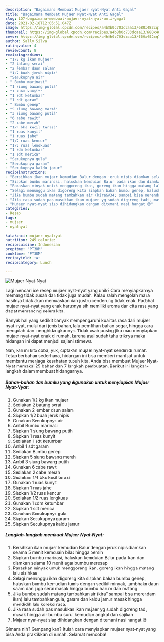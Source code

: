 ```yaml
---
description: "Bagaimana Membuat Mujaer Nyat-Nyat Anti Gagal"
title: "Bagaimana Membuat Mujaer Nyat-Nyat Anti Gagal"
slug: 157-bagaimana-membuat-mujaer-nyat-nyat-anti-gagal
date: 2021-02-18T12:05:51.047Z
image: https://img-global.cpcdn.com/recipes/a4b8b0c703dcaa13/680x482cq70/mujaer-nyat-nyat-foto-resep-utama.jpg
thumbnail: https://img-global.cpcdn.com/recipes/a4b8b0c703dcaa13/680x482cq70/mujaer-nyat-nyat-foto-resep-utama.jpg
cover: https://img-global.cpcdn.com/recipes/a4b8b0c703dcaa13/680x482cq70/mujaer-nyat-nyat-foto-resep-utama.jpg
author: Sally Silva
ratingvalue: 4
reviewcount: 8
recipeingredient:
- "1/2 kg ikan mujaer"
- "2 batang serai"
- "2 lembar daun salam"
- "1/2 buah jeruk nipis"
- "Secukupnya air"
- " Bumbu marinasi"
- "1 siung bawang putih"
- "1 ruas kunyit"
- "1 sdt ketumbar"
- "1 sdt garam"
- " Bumbu genep"
- "5 siung bawang merah"
- "3 siung bawang putih"
- "6 cabe rawit"
- "2 cabe merah"
- "1/4 bks kecil terasi"
- "1 ruas kunyit"
- "1 ruas jahe"
- "1/2 ruas kencur"
- "1/2 ruas lengkuas"
- "1 sdm ketumbar"
- "1 sdt merica"
- "Secukupnya gula"
- "Secukupnya garam"
- "Secukupnya kaldu jamur"
recipeinstructions:
- "Bersihkan ikan mujaer kemudian Balur dengan jeruk nipis diamkan selama 5 menit kemduain bilas hingga bersih"
- "Siapkan bumbu marinasi, haluskan kemduian Balur pada ikan dan diamkan selama 10 menit agar bumbu meresap"
- "Panaskan minyak untuk menggoreng ikan, goreng ikan hingga matang lalu sisihkan"
- "Selagi menunggu ikan digoreng kita siapkan bahan bumbu genep, haluskan bumbu kemudian tumis dengan sedikit minyak, tambhakn daun salam dan juga serai masak hingga bumbu harum dan matang"
- "Jika bumbu sudah matang tambahkan air (kira&#34; sampai bisa merendam ikan) lalu tambahkan gula, garam dan kaldu jamur masak hingga mendidih lalu koreksi rasa."
- "Jika rasa sudah pas masukkan ikan mujaer yg sudah digoreng tadi, masak hingga air bumbu surut kemudian angkat dan sajikan"
- "Mujaer nyat-nyat siap dihidangkan dengan ditemani nasi hangat 😉"
categories:
- Resep
tags:
- mujaer
- nyatnyat

katakunci: mujaer nyatnyat 
nutrition: 249 calories
recipecuisine: Indonesian
preptime: "PT38M"
cooktime: "PT38M"
recipeyield: "4"
recipecategory: Lunch

---
```



![Mujaer Nyat-Nyat](https://img-global.cpcdn.com/recipes/a4b8b0c703dcaa13/680x482cq70/mujaer-nyat-nyat-foto-resep-utama.jpg)

Lagi mencari ide resep mujaer nyat-nyat yang unik? Cara menyiapkannya memang tidak susah dan tidak juga mudah. Kalau salah mengolah maka hasilnya tidak akan memuaskan dan justru cenderung tidak enak. Padahal mujaer nyat-nyat yang enak harusnya sih memiliki aroma dan cita rasa yang dapat memancing selera kita.

Banyak hal yang sedikit banyak mempengaruhi kualitas rasa dari mujaer nyat-nyat, mulai dari jenis bahan, lalu pemilihan bahan segar, hingga cara mengolah dan menghidangkannya. Tidak usah pusing jika mau menyiapkan mujaer nyat-nyat enak di rumah, karena asal sudah tahu triknya maka hidangan ini dapat menjadi sajian istimewa.




Nah, kali ini kita coba, yuk, ciptakan mujaer nyat-nyat sendiri di rumah. Tetap berbahan sederhana, hidangan ini bisa memberi manfaat untuk membantu menjaga kesehatan tubuh kita. Anda bisa membuat Mujaer Nyat-Nyat memakai 25 bahan dan 7 langkah pembuatan. Berikut ini langkah-langkah dalam membuat hidangannya.

<!--inarticleads1-->

##### Bahan-bahan dan bumbu yang digunakan untuk menyiapkan Mujaer Nyat-Nyat:

1. Gunakan 1/2 kg ikan mujaer
1. Sediakan 2 batang serai
1. Gunakan 2 lembar daun salam
1. Siapkan 1/2 buah jeruk nipis
1. Gunakan Secukupnya air
1. Ambil  Bumbu marinasi
1. Siapkan 1 siung bawang putih
1. Siapkan 1 ruas kunyit
1. Sediakan 1 sdt ketumbar
1. Ambil 1 sdt garam
1. Sediakan  Bumbu genep
1. Siapkan 5 siung bawang merah
1. Ambil 3 siung bawang putih
1. Gunakan 6 cabe rawit
1. Sediakan 2 cabe merah
1. Sediakan 1/4 bks kecil terasi
1. Gunakan 1 ruas kunyit
1. Siapkan 1 ruas jahe
1. Siapkan 1/2 ruas kencur
1. Sediakan 1/2 ruas lengkuas
1. Gunakan 1 sdm ketumbar
1. Siapkan 1 sdt merica
1. Gunakan Secukupnya gula
1. Siapkan Secukupnya garam
1. Siapkan Secukupnya kaldu jamur




<!--inarticleads2-->

##### Langkah-langkah membuat Mujaer Nyat-Nyat:

1. Bersihkan ikan mujaer kemudian Balur dengan jeruk nipis diamkan selama 5 menit kemduain bilas hingga bersih
1. Siapkan bumbu marinasi, haluskan kemduian Balur pada ikan dan diamkan selama 10 menit agar bumbu meresap
1. Panaskan minyak untuk menggoreng ikan, goreng ikan hingga matang lalu sisihkan
1. Selagi menunggu ikan digoreng kita siapkan bahan bumbu genep, haluskan bumbu kemudian tumis dengan sedikit minyak, tambhakn daun salam dan juga serai masak hingga bumbu harum dan matang
1. Jika bumbu sudah matang tambahkan air (kira&#34; sampai bisa merendam ikan) lalu tambahkan gula, garam dan kaldu jamur masak hingga mendidih lalu koreksi rasa.
1. Jika rasa sudah pas masukkan ikan mujaer yg sudah digoreng tadi, masak hingga air bumbu surut kemudian angkat dan sajikan
1. Mujaer nyat-nyat siap dihidangkan dengan ditemani nasi hangat 😉




Gimana nih? Gampang kan? Itulah cara menyiapkan mujaer nyat-nyat yang bisa Anda praktikkan di rumah. Selamat mencoba!
